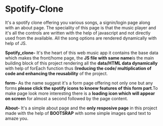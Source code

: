 # Spotify-Clone
It's a spotify clone offering you various songs, a signin/login page along with an about page.
The speciality of this page is that the music player and it's all the controls are written with the help of javascript and not directly used from the available.
All the song options are rendered dynamically with help of JS.

**Spotify_clone-**
It's the heart of this web music app it contains the base data which makes the front/home page, the **JS file with same name**is the main building block of this project rendering all the **data/HTML data dynamically** with help of forEach function thus 8**reducing the code/ multiplication of code and enhancing the reusability** of the project.

**form-**
As the name suggest it's a form page offering not only one but any forms **please click the spotify icons to knoew features of this form part**.To make page look more interesting there is a **loading icon which will appear on screen** for almost a second followed by the page content.

**About-**
It's a simple about page and the **only resposive page** in this project made with the help of **BOOTSRAP** with some simple images qand text to amaze you.

